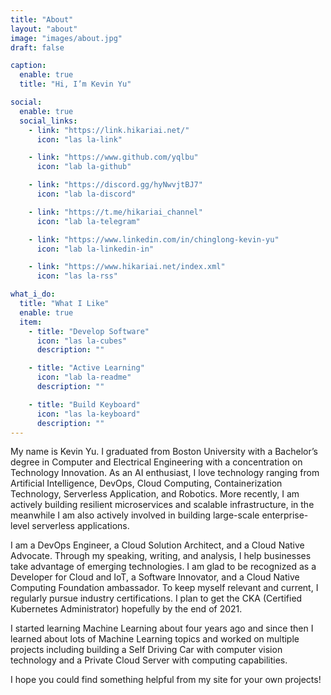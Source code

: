 ```yaml
---
title: "About"
layout: "about"
image: "images/about.jpg"
draft: false

caption:
  enable: true
  title: "Hi, I’m Kevin Yu"

social:
  enable: true
  social_links:
    - link: "https://link.hikariai.net/"
      icon: "las la-link"

    - link: "https://www.github.com/yqlbu"
      icon: "lab la-github"

    - link: "https://discord.gg/hyNwvjtBJ7"
      icon: "lab la-discord"

    - link: "https://t.me/hikariai_channel"
      icon: "lab la-telegram"

    - link: "https://www.linkedin.com/in/chinglong-kevin-yu"
      icon: "lab la-linkedin-in"

    - link: "https://www.hikariai.net/index.xml"
      icon: "las la-rss"

what_i_do:
  title: "What I Like"
  enable: true
  item:
    - title: "Develop Software"
      icon: "las la-cubes"
      description: ""

    - title: "Active Learning"
      icon: "lab la-readme"
      description: ""

    - title: "Build Keyboard"
      icon: "las la-keyboard"
      description: ""
---
```


My name is Kevin Yu. I graduated from Boston University with a Bachelor’s degree in Computer and Electrical Engineering with a concentration on Technology Innovation. As an AI enthusiast, I love technology ranging from Artificial Intelligence, DevOps, Cloud Computing, Containerization Technology, Serverless Application, and Robotics. More recently, I am actively building resilient microservices and scalable infrastructure, in the meanwhile I am also actively involved in building large-scale enterprise-level serverless applications.

I am a DevOps Engineer, a Cloud Solution Architect, and a Cloud Native Advocate. Through my speaking, writing, and analysis, I help businesses take advantage of emerging technologies. I am glad to be recognized as a Developer for Cloud and IoT, a Software Innovator, and a Cloud Native Computing Foundation ambassador. To keep myself relevant and current, I regularly pursue industry certifications. I plan to get the CKA (Certified Kubernetes Administrator) hopefully by the end of 2021.

I started learning Machine Learning about four years ago and since then I learned about lots of Machine Learning topics and worked on multiple projects including building a Self Driving Car with computer vision technology and a Private Cloud Server with computing capabilities.

I hope you could find something helpful from my site for your own projects!
